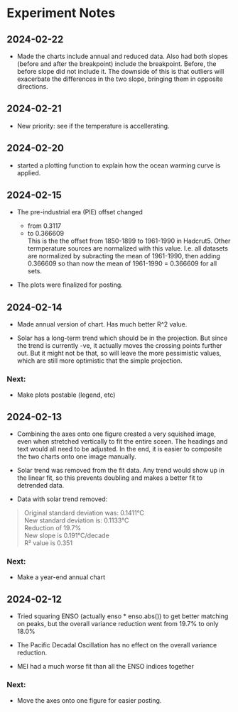 # Experiment Notes

## 2024-02-22

* Made the charts include annual and reduced data. Also had both slopes (before
and after the breakpoint) include the breakpoint. Before, the before slope did 
not include it. The downside of this is that outliers will exacerbate the 
differences in the two slope, bringing them in opposite directions.

## 2024-02-21

* New priority: see if the temperature is accellerating.

## 2024-02-20

* started a plotting function to explain how the ocean warming curve is applied.

## 2024-02-15

* The pre-industrial era (PIE) offset changed  
    * from 0.3117  
    * to 0.366609  
  This is the the offset from 1850-1899 to 1961-1990 in Hadcrut5. Other termperature
  sources are normalized with this value. I.e. all datasets are normalized by
  subracting the mean of 1961-1990, then adding 0.366609 so than now the mean
  of 1961-1990 = 0.366609 for all sets.
  
* The plots were finalized for posting.

## 2024-02-14

* Made annual version of chart. Has much better R^2 value.

* Solar has a long-term trend which should be in the projection. But since the
trend is currently -ve, it actually moves the crossing points further out. But
it might not be that, so will leave the more pessimistic values, which are still
more optimistic that the simple projection.

### Next:

* Make plots postable (legend, etc)

## 2024-02-13

* Combining the axes onto one figure created a very squished image, even when
stretched vertically to fit the entire sceen. The headings and text would all
need to be adjusted. In the end, it is easier to composite the two charts onto
one image manually.

* Solar trend was removed from the fit data. Any trend would show up in the
linear fit, so this prevents doubling and makes a better fit to detrended 
data.

* Data with solar trend removed:  
> Original standard deviation was: 0.1411°C  
> New standard deviation is: 0.1133°C  
> Reduction of 19.7%  
> New slope is 0.191°C/decade  
> R² value is 0.351  

### Next:

* Make a year-end annual chart

## 2024-02-12

* Tried squaring ENSO (actually enso * enso.abs()) to get better matching on
peaks, but the overall variance reduction went from 19.7% to only 18.0%

* The Pacific Decadal Oscillation has no effect on the overall variance
reduction.

* MEI had a much worse fit than all the ENSO indices together

### Next:

* Move the axes onto one figure for easier posting.
